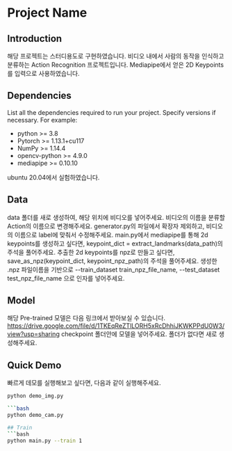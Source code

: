 # Project Name

## Introduction

해당 프로젝트는 스터디용도로 구현하였습니다. 
비디오 내에서 사람의 동작을 인식하고 분류하는 Action Recognition 프로젝트입니다.
Mediapipe에서 얻은 2D Keypoints를 입력으로 사용하였습니다. 


## Dependencies

List all the dependencies required to run your project. Specify versions if necessary. For example:

- python >= 3.8
- Pytorch >= 1.13.1+cu117
- NumPy >= 1.14.4
- opencv-python >= 4.9.0
- mediapipe >= 0.10.10

ubuntu 20.04에서 실험하였습니다.

## Data
data 폴더를 새로 생성하여, 해당 위치에 비디오를 넣어주세요.
비디오의 이름을 분류할 Action의 이름으로 변경해주세요.
generator.py의 파일에서 확장자 제외하고, 비디오의 이름으로 label에 맞춰서 수정해주세요.
main.py에서 mediapipe를 통해 2d keypoints를 생성하고 싶다면, keypoint_dict = extract_landmarks(data_path)의 주석을 풀어주세요.
추출한 2d keypoints를 npz로 만들고 싶다면, save_as_npz(keypoint_dict, keypoint_npz_path)의 주석을 풀어주세요.
생성한 .npz 파일이름을 기반으로 --train_dataset train_npz_file_name, --test_dataset test_npz_file_name 으로 인자를 넣어주세요.

## Model

해당 Pre-trained 모델은 다음 링크에서 받아보실 수 있습니다. https://drive.google.com/file/d/1TKEqReZTlLORH5xRcDhhiJKWKPPdU0W3/view?usp=sharing
checkpoint 폴더안에 모델을 넣어주세요. 폴더가 없다면 새로 생성해주세요.


## Quick Demo

빠르게 데모를 실행해보고 싶다면, 다음과 같이 실행해주세요.

```bash
python demo_img.py

```bash
python demo_cam.py

## Train
```bash
python main.py --train 1

